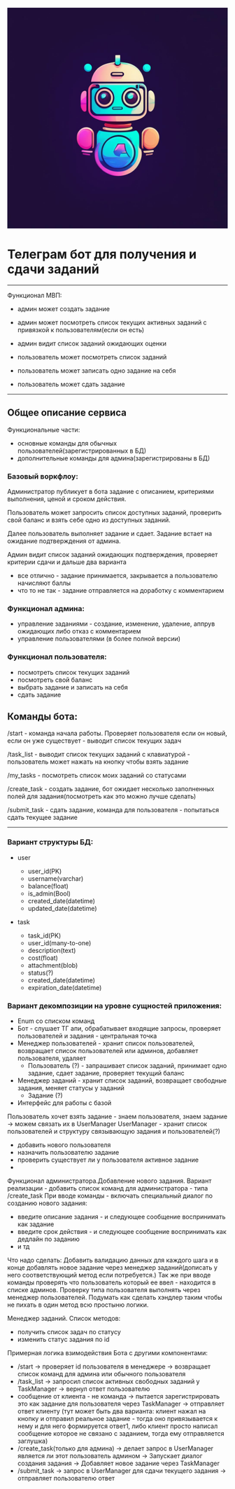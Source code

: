![Bot](img/bot.jpg "Bot")
# Телеграм бот для получения и сдачи заданий

---

Функционал МВП:

- админ может создать задание
- админ может посмотреть список текущих активных заданий с привязкой к пользователям(если он есть)
- админ видит список заданий ожидающих оценки

- пользователь может посмотреть список заданий
- пользователь может записать одно задание на себя
- пользователь может сдать задание

---

## Общее описание сервиса

Функциональные части:

- основные команды для обычных пользователей(зарегистрированных в БД)
- дополнительные команды для админа(зарегистрированы в БД)

### Базовый воркфлоу:

Администратор публикует в бота задание с описанием, критериями выполнения, ценой и сроком действия.

Пользователь может запросить список доступных заданий, проверить свой баланс и взять себе одно из доступных заданий.

Далее пользователь выполняет задание и сдает. Задание встает на ожидание подтверждения от админа.

Админ видит список заданий ожидающих подтверждения, проверяет критерии сдачи и дальше два варианта

- все отлично - задание принимается, закрывается а пользователю начисляют баллы
- что то не так - задание отправляется на доработку с комментарием

### Функционал админа:

- управление заданиями - создание, изменение, удаление, аппрув ожидающих либо отказ с комментарием
- управление пользователями (в более полной версии)

### Функционал пользователя:

- посмотреть список текущих заданий
- посмотреть свой баланс
- выбрать задание и записать на себя
- сдать задание


## Команды бота:

/start - команда начала работы. Проверяет пользователя если он новый, если он уже существует - выводит список текущих задач

/task_list - выводит список текущих заданий с клавиатурой - пользователь может нажать на кнопку чтобы взять задание

/my_tasks - посмотреть список моих заданий со статусами

/create_task - создать задание, бот ожидает несколько заполненных полей для задания(посмотреть как это можно лучше сделать)

/submit_task - сдать задание, команда для пользователя - попытаться сдать текущее задание

***

### Вариант структуры БД:

- user
    - user_id(PK)
    - username(varchar)
    - balance(float)
    - is_admin(Bool)
    - created_date(datetime)
    - updated_date(datetime)


- task
    - task_id(PK)
    - user_id(many-to-one)
    - description(text)
    - cost(float)
    - attachment(blob)
    - status(?)
    - created_date(datetime)
    - expiration_date(datetime)

### Вариант декомпозиции на уровне сущностей приложения:

- Enum со списком команд
- Бот - слушает ТГ апи, обрабатывает входящие запросы, проверяет пользователей и задания - центральная точка
- Менеджер пользователей - хранит список пользователей, возвращает список пользователей или админов, добавляет пользователя, удаляет
  - Пользователь (?) - запрашивает список заданий, принимает одно задание, сдает задание, проверяет текущий баланс
- Менеджер заданий - хранит список заданий, возвращает свободные задания, меняет статусы у заданий 
  - Задание (?)
- Интерфейс для работы с базой


Пользователь хочет взять задание - знаем пользователя, знаем задание -> можем связать их в UserManager
UserManager - хранит список пользователей и структуру связывающую задания и пользователей(?)
- добавить нового пользователя
- назначить пользователю задание
- проверить существует ли у пользователя активное задание
- 

Функционал администратора.Добавление нового задания.
Вариант реализации - добавить список команд для администратора - типа /create_task
При вводе команды - включать специальный диалог по созданию нового задания:
  - введите описание задания - и следующее сообщение воспринимать как задание
  - введите срок действия - и следующее сообщение воспринимать как дедлайн по заданию
  - и тд

Что надо сделать:
Добавить валидацию данных для каждого шага и в конце добавлять новое задание через менеджер заданий(дописать у него соответствующий метод если потребуется.)
Так же при вводе команды проверять что пользователь который ее ввел - находится в списке админов.
Проверку типа пользователя выполнять через менеджер пользователей.
Подумать как сделать хэндлер таким чтобы не пихать в один метод всю простыню логики.


Менеджер заданий.
Список методов:
- получить список задач по статусу
- изменить статус задания по id


Примерная логика взимодействия Бота с другими компонентами:

 - /start -> проверяет id пользователя в менеджере -> возвращает список команд для админа или обычного пользователя
 - /task_list -> запросил список активных свободных заданий у TaskManager -> вернул ответ пользователю
 - сообщение от клиента - не команда -> пытается зарегистрировать это как задание для пользователя через TaskManager -> отправляет ответ клиенту (тут может быть два варианта: клиент нажал на кнопку и отправил реальное задание - тогда оно привязывается к нему и для него формируется ответ1, либо клиент просто написал сообщение которое не связано с заданием, тогда ему отправляется заглушка)
 - /create_task(только для админа) -> делает запрос в UserManager является ли этот пользователь админом -> Запускает диалог создания задания -> Добавляет новое задание через TaskManager
 - /submit_task -> запрос в UserManager для сдачи текущего задания -> отправляет пользователю ответ